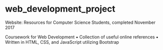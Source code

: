# web_development_project

Website: Resources for Computer Science Students, completed November 2017

Coursework for Web Development
▪ Collection of useful online references
▪ Written in HTML, CSS, and JavaScript utilizing Bootstrap

